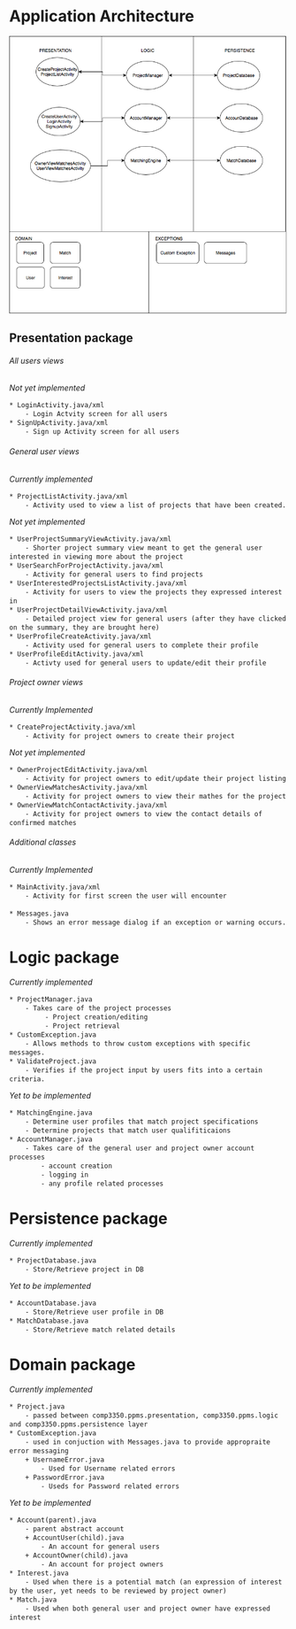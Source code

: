 # __Application Architecture__  

![Image of achritecture diagram](/ApplicationArchitecture.png)

##   Presentation package  

###### All users views  
        
*Not yet implemented*  

    * LoginActivity.java/xml
        - Login Actvity screen for all users     
    * SignUpActivity.java/xml  
        - Sign up Activity screen for all users
###### General user views  
*Currently implemented*  

    * ProjectListActivity.java/xml
        - Activity used to view a list of projects that have been created.

*Not yet implemented*  

    * UserProjectSummaryViewActivity.java/xml  
        - Shorter project summary view meant to get the general user interested in viewing more about the project  
    * UserSearchForProjectActivity.java/xml  
        - Activity for general users to find projects
    * UserInterestedProjectsListActivity.java/xml
        - Activity for users to view the projects they expressed interest in  
    * UserProjectDetailViewActivity.java/xml  
        - Detailed project view for general users (after they have clicked on the summary, they are brought here)
    * UserProfileCreateActivity.java/xml
        - Activity used for general users to complete their profile
    * UserProfileEditActivity.java/xml
        - Activty used for general users to update/edit their profile
###### Project owner views  
*Currently Implemented*  

    * CreateProjectActivity.java/xml 
        - Activity for project owners to create their project  

*Not yet implemented*  

    * OwnerProjectEditActivity.java/xml
        - Activity for project owners to edit/update their project listing
    * OwnerViewMatchesActivity.java/xml
        - Activity for project owners to view their mathes for the project
    * OwnerViewMatchContactActivity.java/xml
        - Activity for project owners to view the contact details of confirmed matches  
    
###### Additional classes
*Currently Implemented*  

    * MainActivity.java/xml
        - Activity for first screen the user will encounter

    * Messages.java
        - Shows an error message dialog if an exception or warning occurs.

# Logic package  
*Currently implemented*  

    * ProjectManager.java  
        - Takes care of the project processes
             - Project creation/editing
             - Project retrieval
    * CustomException.java
        - Allows methods to throw custom exceptions with specific messages.
    * ValidateProject.java
        - Verifies if the project input by users fits into a certain criteria.
        
*Yet to be implemented*

    * MatchingEngine.java  
        - Determine user profiles that match project specifications  
        - Determine projects that match user qualifiticaions  
    * AccountManager.java  
        - Takes care of the general user and project owner account processes
            - account creation
            - logging in
            - any profile related processes
# Persistence package 
*Currently implemented*  

    * ProjectDatabase.java
        - Store/Retrieve project in DB  
*Yet to be implemented*

    * AccountDatabase.java  
        - Store/Retrieve user profile in DB  
    * MatchDatabase.java
        - Store/Retrieve match related details
# Domain package  
*Currently implemented*

    * Project.java  
        - passed between comp3350.ppms.presentation, comp3350.ppms.logic and comp3350.ppms.persistence layer
    * CustomException.java
        - used in conjuction with Messages.java to provide appropraite error messaging
        + UsernameError.java
            - Used for Username related errors
        + PasswordError.java
            - Useds for Password related errors
*Yet to be implemented*  

    * Account(parent).java  
        - parent abstract account  
        + AccountUser(child).java  
            - An account for general users  
        + AccountOwner(child).java  
            - An account for project owners  
    * Interest.java  
        - Used when there is a potential match (an expression of interest by the user, yet needs to be reviewed by project owner)  
    * Match.java  
        - Used when both general user and project owner have expressed interest  

